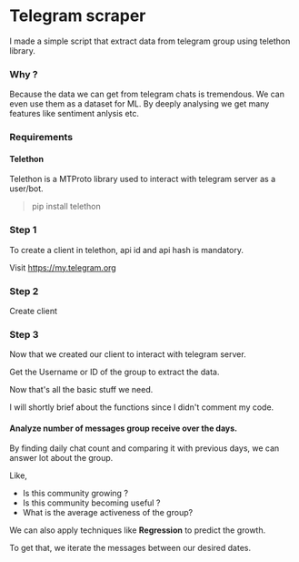 # Telegram scraper 

I made a simple script that extract data from telegram group using telethon library. 

### Why ? 

Because the data we can get from telegram chats is tremendous. We can even use them as a dataset for ML. 
By deeply analysing we get many features like sentiment anlysis etc.

### Requirements 

#### Telethon 

Telethon is a MTProto library used to interact with telegram server as a user/bot. 

> pip install telethon 

### Step 1

To create a client in telethon, api id and api hash is mandatory. 

Visit https://my.telegram.org

### Step 2

Create client 


### Step 3

Now that we created our client to interact with telegram server. 

Get the Username or ID of the group to extract the data. 



Now that's all the basic stuff we need. 

I will shortly brief about the functions since I didn't comment my code.

#### Analyze number of messages group receive over the days.

By finding daily chat count and comparing it with previous days, we can answer lot about the group. 

Like, 

- Is this community growing ?
- Is this community becoming useful ? 
- What is the average activeness of the group? 

We can also apply techniques like **Regression** to predict the growth.

To get that, we iterate the messages between our desired dates. 

